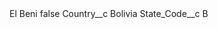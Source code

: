 <?xml version="1.0" encoding="UTF-8"?>
<CustomMetadata xmlns="http://soap.sforce.com/2006/04/metadata" xmlns:xsi="http://www.w3.org/2001/XMLSchema-instance" xmlns:xsd="http://www.w3.org/2001/XMLSchema">
    <label>El Beni</label>
    <protected>false</protected>
    <values>
        <field>Country__c</field>
        <value xsi:type="xsd:string">Bolivia</value>
    </values>
    <values>
        <field>State_Code__c</field>
        <value xsi:type="xsd:string">B</value>
    </values>
</CustomMetadata>
